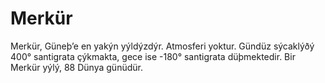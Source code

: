 # Merkür

Merkür, Güneþ’e en yakýn yýldýzdýr. Atmosferi yoktur. Gündüz sýcaklýðý 400°
santigrata çýkmakta, gece ise -180° santigrata düþmektedir. Bir Merkür yýlý, 88
Dünya günüdür.

